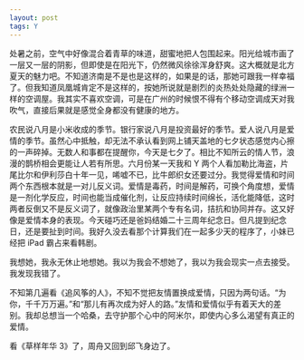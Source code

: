 ```yaml
---
layout: post
tags: Y
---
```


处暑之前，空气中好像混合着青草的味道，甜蜜地把人包围起来。阳光给城市画了一层又一层的阴影，但即使是在阳光下，仍然微风徐徐浑身舒爽。这大概就是北方夏天的魅力吧。不知道济南是不是也是这样的，如果是的话，那她可跟我一样幸福了。但我知道凤凰城肯定不是这样的，按她所说就是剧烈的炎热处处隐藏的绿洲一样的空调屋。我其实不喜欢空调，可是在广州的时候恨不得有个移动空调成天对我吹气，直接后果就是感觉全身都没有健康的地方。

农民说八月是小米收成的季节。银行家说八月是投资最好的季节。爱人说八月是爱情的季节。虽然心中抵触，却无法不承认看到网上铺天盖地的七夕状态感觉内心擦的一声碎掉。无数人和事都在提醒你，今天是七夕了。相比不知所云的情人节，浪漫的鹊桥相会更能让人若有所思。六月份某一天我和 Y 两个人看加勒比海盗，片尾比尔和伊利莎白十年一见，唏嘘不已，比牛郎织女还要过分。我觉得爱情和时间两个东西根本就是一对儿反义词。爱情是毒药，时间是解药，可换个角度想，爱情是一剂化学反应，时间也能当成催化剂，让反应持续时间绵长，活化能降低，这时两者反倒又不是反义词了，就像政治里某两个专有名词，拮抗和协同并存。这又好像是爱情本身的表现。今天碰巧还是爸妈结婚二十三周年纪念日。但凡提到纪念日，还是要扯到时间。我好久没去看那个计算我们在一起多少天的程序了，小妹已经把 iPad 霸占来看韩剧。

我想她，我永无休止地想她。我以为我会不想她了，我以为我会现实一点去接受。我发现我错了。

不知第几遍看《追风筝的人》，不知不觉把友情置换成爱情，只因为两句话。“为你，千千万万遍。”和“那儿有再次成为好人的路。”友情和爱情似乎有着天大的差别。我却总想当一个哈桑，去守护那个心中的阿米尔，即使内心多么渴望有真正的爱情。

看《草样年华 3》了，周舟又回到邱飞身边了。

